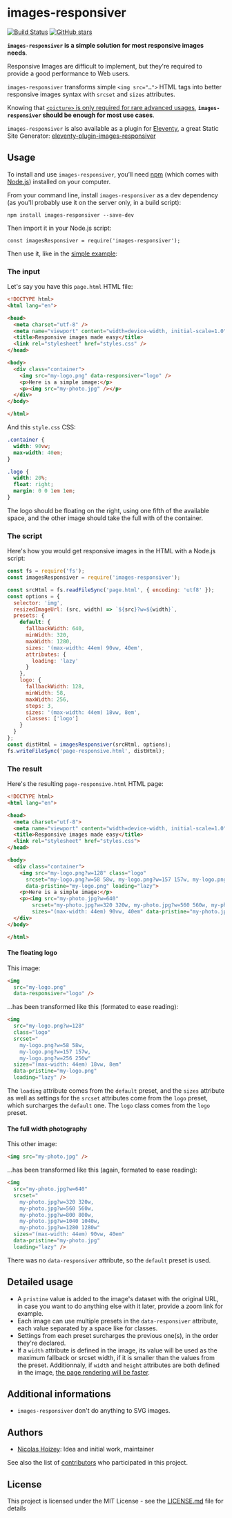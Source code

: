 # images-responsiver

[![Build Status](https://travis-ci.org/nhoizey/images-responsiver.svg?branch=master)](https://travis-ci.org/nhoizey/images-responsiver)
[![GitHub stars](https://img.shields.io/github/stars/nhoizey/images-responsiver.svg?style=social)](https://github.com/nhoizey/images-responsiver/stargazers)

**`images-responsiver` is a simple solution for most responsive images needs**.

Responsive Images are difficult to implement, but they're required to provide a good performance to Web users.

`images-responsiver` transforms simple `<img src="…">` HTML tags into better responsive images syntax with `srcset` and `sizes` attributes.

Knowing that [`<picture>` is only required for rare advanced usages](https://cloudfour.com/thinks/dont-use-picture-most-of-the-time/), **`images-responsiver` should be enough for most use cases**.

`images-responsiver` is also available as a plugin for [Eleventy](https://www.11ty.dev/), a great Static Site Generator: [eleventy-plugin-images-responsiver](https://github.com/nhoizey/eleventy-plugin-images-responsiver)

## Usage

To install and use `images-responsiver`, you’ll need [npm](http://npmjs.com) (which comes with [Node.js](https://nodejs.org/en/download/)) installed on your computer.

From your command line, install `images-responsiver` as a dev dependency (as you'll probably use it on the server only, in a build script):

```
npm install images-responsiver --save-dev
```

Then import it in your Node.js script:

```
const imagesResponsiver = require('images-responsiver');
```

Then use it, like in the [simple example](./examples/01_simple/):

### The input

Let's say you have this `page.html` HTML file:

```html
<!DOCTYPE html>
<html lang="en">

<head>
  <meta charset="utf-8" />
  <meta name="viewport" content="width=device-width, initial-scale=1.0" />
  <title>Responsive images made easy</title>
  <link rel="stylesheet" href="styles.css" />
</head>

<body>
  <div class="container">
    <img src="my-logo.png" data-responsiver="logo" />
    <p>Here is a simple image:</p>
    <p><img src="my-photo.jpg" /></p>
  </div>
</body>

</html>
```

And this `style.css` CSS:

```css
.container {
  width: 90vw;
  max-width: 40em;
}

.logo {
  width: 20%;
  float: right;
  margin: 0 0 1em 1em;
}
```

The logo should be floating on the right, using one fifth of the available space, and the other image should take the full with of the container.

### The script

Here's how you would get responsive images in the HTML with a Node.js script:

```javascript
const fs = require('fs');
const imagesResponsiver = require('images-responsiver');

const srcHtml = fs.readFileSync('page.html', { encoding: 'utf8' });
const options = {
  selector: 'img',
  resizedImageUrl: (src, width) => `${src}?w=${width}`,
  presets: {
    default: {
      fallbackWidth: 640,
      minWidth: 320,
      maxWidth: 1280,
      sizes: '(max-width: 44em) 90vw, 40em',
      attributes: {
        loading: 'lazy'
      }
    },
    logo: {
      fallbackWidth: 128,
      minWidth: 58,
      maxWidth: 256,
      steps: 3,
      sizes: '(max-width: 44em) 18vw, 8em',
      classes: ['logo']
    }
  }
};
const distHtml = imagesResponsiver(srcHtml, options);
fs.writeFileSync('page-responsive.html', distHtml);
```

### The result

Here's the resulting `page-responsive.html` HTML page:

```html
<!DOCTYPE html>
<html lang="en">

<head>
  <meta charset="utf-8">
  <meta name="viewport" content="width=device-width, initial-scale=1.0">
  <title>Responsive images made easy</title>
  <link rel="stylesheet" href="styles.css">
</head>

<body>
  <div class="container">
    <img src="my-logo.png?w=128" class="logo"
      srcset="my-logo.png?w=58 58w, my-logo.png?w=157 157w, my-logo.png?w=256 256w" sizes="(max-width: 44em) 18vw, 8em"
      data-pristine="my-logo.png" loading="lazy">
    <p>Here is a simple image:</p>
    <p><img src="my-photo.jpg?w=640"
        srcset="my-photo.jpg?w=320 320w, my-photo.jpg?w=560 560w, my-photo.jpg?w=800 800w, my-photo.jpg?w=1040 1040w, my-photo.jpg?w=1280 1280w"
        sizes="(max-width: 44em) 90vw, 40em" data-pristine="my-photo.jpg" loading="lazy"></p>
  </div>
</body>

</html>
```

#### The floating logo

This image:

```html
<img
  src="my-logo.png"
  data-responsiver="logo" />
```

…has been transformed like this (formated to ease reading):

```html
<img
  src="my-logo.png?w=128"
  class="logo"
  srcset="
    my-logo.png?w=58 58w,
    my-logo.png?w=157 157w,
    my-logo.png?w=256 256w"
  sizes="(max-width: 44em) 18vw, 8em"
  data-pristine="my-logo.png"
  loading="lazy" />
```

The `loading` attribute comes from the `default` preset, and the `sizes` attribute as well as settings for the `srcset` attributes come from the `logo` preset, which surcharges the `default` one. The `logo` class comes from the `logo` preset.

#### The full width photography

This other image:

```html
<img src="my-photo.jpg" />
```

…has been transformed like this (again, formated to ease reading):

```html
<img
  src="my-photo.jpg?w=640"
  srcset="
    my-photo.jpg?w=320 320w,
    my-photo.jpg?w=560 560w,
    my-photo.jpg?w=800 800w,
    my-photo.jpg?w=1040 1040w,
    my-photo.jpg?w=1280 1280w"
  sizes="(max-width: 44em) 90vw, 40em"
  data-pristine="my-photo.jpg"
  loading="lazy" />
```

There was no `data-responsiver` attribute, so the `default` preset is used.

## Detailed usage

- A `pristine` value is added to the image's dataset with the original URL, in case you want to do anything else with it later, provide a zoom link for example.
- Each image can use multiple presets in the `data-responsiver` attribute, each value separated by a space like for classes.
- Settings from each preset surcharges the previous one(s), in the order they're declared.
- If a `width` attribute is defined in the image, its value will be used as the maximum fallback or srcset width, if it is smaller than the values from the preset. Additionnaly, if `width` and `height` attributes are both defined in the image, [the page rendering will be faster](https://www.youtube.com/watch?v=4-d_SoCHeWE&feature=youtu.be).

## Additional informations

- `images-responsiver` don't do anything to SVG images.

## Authors

- [Nicolas Hoizey](https://github.com/nhoizey): Idea and initial work, maintainer

See also the list of [contributors](https://github.com/nhoizey/images-responsiver/contributors) who participated in this project.

## License

This project is licensed under the MIT License - see the [LICENSE.md](LICENSE.md) file for details
